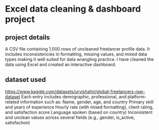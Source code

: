 # Excel data cleaning & dashboard project
## project details 
A CSV file containing 1,000 rows of uncleaned freelancer profile data.
It includes inconsistencies in formatting, missing values, and mixed data types making it well suited for data wrangling practice.
I have cleaned the data using Excel and created an interactive dashboard. 
## dataset used
https://www.kaggle.com/datasets/urvishahir/global-freelancers-raw-dataset
Each entry includes demographic, professional, and platform-related information such as:
Name, gender, age, and country
Primary skill and years of experience
Hourly rate (with mixed formatting), client rating, and satisfaction score
Language spoken (based on country)
Inconsistent and unclean values across several fields (e.g., gender, is_active, satisfaction)
